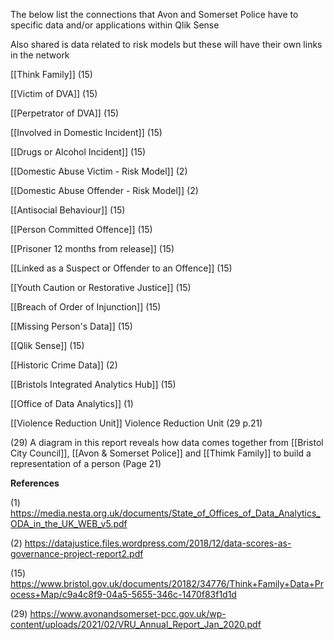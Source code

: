 The below list the connections that Avon and Somerset Police have to specific data and/or applications within Qlik Sense

Also shared is data related to risk models but these will have their own links in the network

[[Think Family]]  (15)

[[Victim of DVA]]  (15)
 
[[Perpetrator of DVA]]  (15)

[[Involved in Domestic Incident]]  (15)

[[Drugs or Alcohol Incident]]  (15) 

[[Domestic Abuse Victim - Risk Model]] (2)

[[Domestic Abuse Offender - Risk Model]] (2)

[[Antisocial Behaviour]] (15)

[[Person Committed Offence]]  (15)

[[Prisoner 12 months from release]]  (15)

[[Linked as a Suspect or Offender to an Offence]]  (15)

[[Youth Caution or Restorative Justice]]   (15)

[[Breach of Order of Injunction]]    (15)

[[Missing Person's Data]]   (15)

[[Qlik Sense]]   (15)

[[Historic Crime Data]]  (2) 

[[Bristols Integrated Analytics Hub]]    (15)

[[Office of Data Analytics]] (1)

[[Violence Reduction Unit]] Violence Reduction Unit (29 p.21)

(29) A diagram in this report reveals how data comes together from [[Bristol City Council]], [[Avon & Somerset Police]] and [[Thimk Family]] to build a representation of a person (Page 21)  

**References**

(1) https://media.nesta.org.uk/documents/State_of_Offices_of_Data_Analytics_ODA_in_the_UK_WEB_v5.pdf
 
(2) https://datajustice.files.wordpress.com/2018/12/data-scores-as-governance-project-report2.pdf

(15) https://www.bristol.gov.uk/documents/20182/34776/Think+Family+Data+Process+Map/c9a4c8f9-04a5-5655-346c-1470f83f1d1d

(29) https://www.avonandsomerset-pcc.gov.uk/wp-content/uploads/2021/02/VRU_Annual_Report_Jan_2020.pdf
